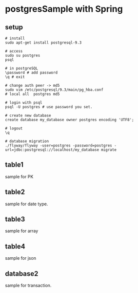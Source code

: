 
# postgresSample with Spring

## setup

```
# install
sudo apt-get install postgresql-9.3

# access
sudo su postgres
psql

# in postgreSQL
\password # add password
\q # exit

# change auth peer -> md5
sudo vim /etc/postgresql/9.3/main/pg_hba.conf
# local all  postgres md5

# login with psql
psql -U postgres # use password you set.

# create new database
create database my_database owner postgres encoding 'UTF8';

# logout
\q

# database migration
./flyway/flyway -user=postgres -password=postgres -url=jdbc:postgresql://localhost/my_database migrate

```

## table1

sample for PK

## table2

sample for date type.

## table3

sample for array

## table4

sample for json

## database2

sample for transaction.
